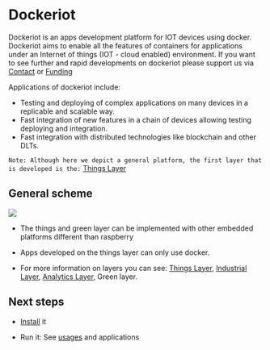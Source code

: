 # Dockeriot

Dockeriot is an apps development platform for IOT devices using docker.
Dockeriot aims to enable all the features of containers for applications
under an Internet of things (IOT - cloud enabled) environment. If you want to see further and rapid developments on dockeriot please support us via  [Contact](CONTACT.md) or [Funding](.github/FUNDING.yml)

Applications of dockeriot include: 
* Testing and deploying of complex applications on many devices in a replicable and scalable way. 
* Fast integration of new features in a chain of devices allowing testing deploying and integration.
* Fast integration with distributed technologies like blockchain and other DLTs.

```Note: Although here we depict a general platform, the first layer that is developed is the:``` [Things Layer](ThingsLayer.md)

## General scheme

<img src="./IotPlatform.jpeg">

* The things and green layer can be implemented with other embedded platforms different than raspberry
* Apps developed on the things layer can only use docker. 

* For more information on layers you can see: [Things Layer](ThingsLayer.md), [Industrial Layer](IndustrialLayer.md), [Analytics Layer](AnalyticsLayer.md), Green layer. 

## Next steps

* [Install](installation.md) it

* Run it: See [usages](USAGES.md) and applications



